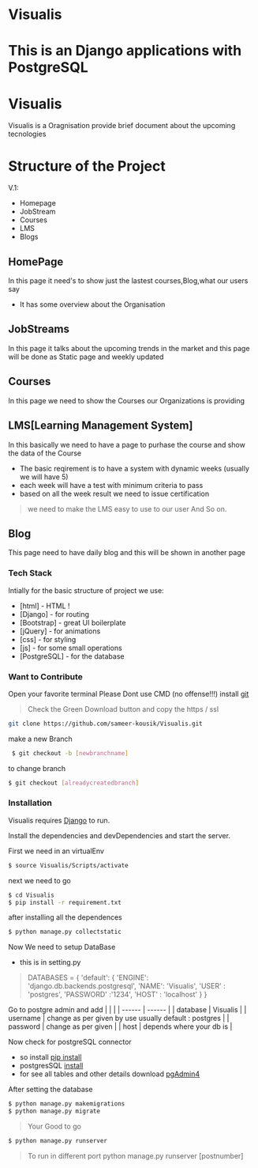 
# Visualis
This is an Django applications with PostgreSQL
=======
#  Visualis

Visualis is a Oragnisation provide brief document about the upcoming tecnologies

# Structure of the Project
 V.1:
  - Homepage 
  - JobStream
  - Courses
  - LMS
  - Blogs

## HomePage
In this page it need's to show just the lastest courses,Blog,what our users say 
  - It has some overview about the Organisation

## JobStreams
In this page it talks about the upcoming trends in the market and this page will be done as Static page and weekly updated

## Courses
In this page we need to show the Courses our Organizations is providing 

## LMS[Learning Management System]
In this basically we need to have a page to purhase the course and show the data of the Course 
 - The basic reqirement is to have a system with dynamic weeks (usually we will have 5)
 - each week will have a test with minimum criteria to pass 
 - based on all the week result we need to issue certification
> we need to make the LMS easy to use to our user 
>And So on.

## Blog 
This page need to have daily blog and this will be shown in another page


### Tech Stack 

Intially for the basic structure of project we use:

* [html] - HTML !
* [Django] - for routing 
* [Bootstrap] - great UI boilerplate
* [jQuery] - for animations
* [css] - for styling
* [js] - for some small operations
* [PostgreSQL] - for the database

### Want to Contribute

Open your favorite terminal Please Dont use CMD (no offense!!!)
install [git](https://git-scm.com/)

>Check the Green Download button and copy the https / ssl

```sh
git clone https://github.com/sameer-kousik/Visualis.git
```
 make a new Branch 
```sh
 $ git checkout -b [newbranchname]
```
to change branch 
```sh
$ git checkout [alreadycreatedbranch]
```

### Installation

Visualis requires [Django](https://www.djangoproject.com/) to run.

Install the dependencies and devDependencies and start the server.

First we need in an virtualEnv
```sh
$ source Visualis/Scripts/activate    
```
next we need to go 
```sh
$ cd Visualis
$ pip install -r requirement.txt
```
after installing all the dependences 

```sh
$ python manage.py collectstatic
```

Now We need to setup DataBase
 - this is in setting.py
>DATABASES = {
    'default': {
        'ENGINE': 'django.db.backends.postgresql',
        'NAME': 'Visualis',
        'USER' : 'postgres',
        'PASSWORD' :'1234',
        'HOST' : 'localhost'
    }
}

Go to postgre admin and add 
| |  |
| ------ | ------ |
| database | Visualis |
| username | change as per given by use usually default : postgres |
| password | change as per given  |
| host | depends where your db is |

Now check for postgreSQL connector
- so install [pip install](https://pypi.org/project/psycopg2/)
- postgresSQL [install](https://www.postgresql.org/)
- for see all tables and other details download [pgAdmin4](https://www.pgadmin.org/download/)

After setting the database
```sh
$ python manage.py makemigrations
$ python manage.py migrate  
```



> Your Good to go

```sh
$ python manage.py runserver
```

> To run in different port
python manage.py runserver [postnumber]


